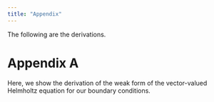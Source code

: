 ```yaml
---
title: "Appendix"
---
```


The following are the derivations.

# Appendix A

Here, we show the derivation of the weak form of the vector-valued Helmholtz equation for our boundary conditions.
